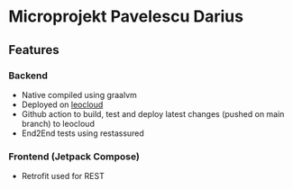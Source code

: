 # Microprojekt Pavelescu Darius

## Features

### Backend

* Native compiled using graalvm
* Deployed on [leocloud](https://student.cloud.htl-leonding.ac.at/d.pavelescu/airport-backend)
* Github action to build, test and deploy latest changes (pushed on main branch) to leocloud
* End2End tests using restassured


### Frontend (Jetpack Compose)

* Retrofit used for REST